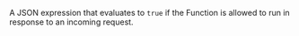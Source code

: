 A JSON expression that evaluates to `true` if the Function is allowed to
run in response to an incoming request.
